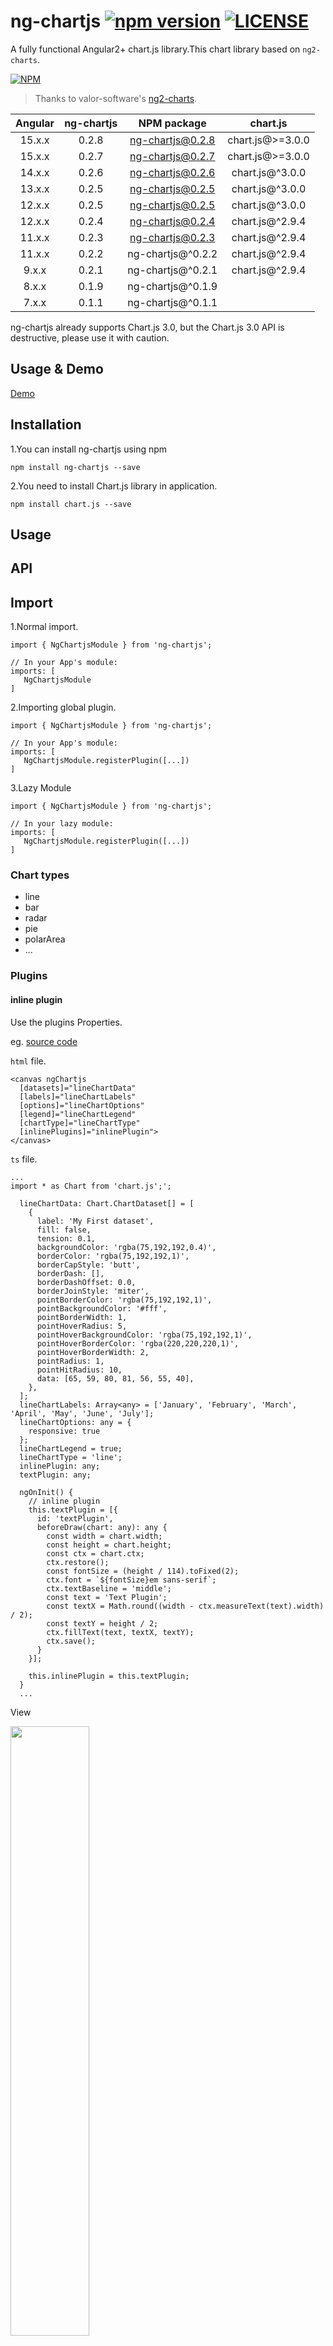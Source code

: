 # ng-chartjs [![npm version](https://badge.fury.io/js/ng-chartjs.svg)](https://badge.fury.io/js/ng-chartjs) [![LICENSE](https://img.shields.io/badge/license-Anti%20996-blue.svg)](https://github.com/996icu/996.ICU/blob/master/LICENSE)

A fully functional Angular2+ chart.js library.This chart library based on `ng2-charts`.

[![NPM](https://nodei.co/npm/ng-chartjs.png?downloads=true&downloadRank=true&stars=true)](https://nodei.co/npm/ng-chartjs/)

> Thanks to valor-software's [ng2-charts](https://github.com/valor-software/ng2-charts).

| Angular | ng-chartjs| NPM package | chart.js |
|  :---:  |   :---:   |   :---:     | :---: |
| 15.x.x   |   0.2.8   | ng-chartjs@0.2.8 | chart.js@>=3.0.0 |
| 15.x.x   |   0.2.7   | ng-chartjs@0.2.7 | chart.js@>=3.0.0 |
| 14.x.x   |   0.2.6   | ng-chartjs@0.2.6 | chart.js@^3.0.0 |
| 13.x.x   |   0.2.5   | ng-chartjs@0.2.5 | chart.js@^3.0.0 |
| 12.x.x   |   0.2.5   | ng-chartjs@0.2.5 | chart.js@^3.0.0 |
| 12.x.x   |   0.2.4   | ng-chartjs@0.2.4 | chart.js@^2.9.4 |
| 11.x.x   |   0.2.3   | ng-chartjs@0.2.3 | chart.js@^2.9.4 |
| 11.x.x   |   0.2.2   | ng-chartjs@^0.2.2 | chart.js@^2.9.4 |
| 9.x.x   |   0.2.1   | ng-chartjs@^0.2.1 | chart.js@^2.9.4 |
| 8.x.x   |   0.1.9   | ng-chartjs@^0.1.9 | |
| 7.x.x   |   0.1.1   | ng-chartjs@^0.1.1 | |

ng-chartjs already supports Chart.js 3.0, but the Chart.js 3.0 API is destructive, please use it with caution.


## Usage & Demo

[Demo](https://stackblitz.com/edit/angular-ivy-vvjycn?file=src/app/app.component.ts)

## Installation

1.You can install ng-chartjs using npm
```
npm install ng-chartjs --save
```
2.You need to install Chart.js library in application.
```
npm install chart.js --save
```
## Usage

## API
## Import 

1.Normal import.
```
import { NgChartjsModule } from 'ng-chartjs';

// In your App's module:
imports: [
   NgChartjsModule
]
```
2.Importing global plugin.
```
import { NgChartjsModule } from 'ng-chartjs';

// In your App's module:
imports: [
   NgChartjsModule.registerPlugin([...])
]
```

3.Lazy Module

```
import { NgChartjsModule } from 'ng-chartjs';

// In your lazy module:
imports: [
   NgChartjsModule.registerPlugin([...])
]

```

### Chart types

- line
- bar
- radar
- pie
- polarArea
- ...

### Plugins
#### inline plugin
Use the plugins Properties.

eg. [source code](https://github.com/93Alliance/ng-chartjs/tree/master/src/app/plugin)

`html` file.
```
<canvas ngChartjs 
  [datasets]="lineChartData" 
  [labels]="lineChartLabels"
  [options]="lineChartOptions"
  [legend]="lineChartLegend"
  [chartType]="lineChartType"
  [inlinePlugins]="inlinePlugin">
</canvas>
```
`ts` file.

```
...
import * as Chart from 'chart.js';';

  lineChartData: Chart.ChartDataset[] = [
    {
      label: 'My First dataset',
      fill: false,
      tension: 0.1,
      backgroundColor: 'rgba(75,192,192,0.4)',
      borderColor: 'rgba(75,192,192,1)',
      borderCapStyle: 'butt',
      borderDash: [],
      borderDashOffset: 0.0,
      borderJoinStyle: 'miter',
      pointBorderColor: 'rgba(75,192,192,1)',
      pointBackgroundColor: '#fff',
      pointBorderWidth: 1,
      pointHoverRadius: 5,
      pointHoverBackgroundColor: 'rgba(75,192,192,1)',
      pointHoverBorderColor: 'rgba(220,220,220,1)',
      pointHoverBorderWidth: 2,
      pointRadius: 1,
      pointHitRadius: 10,
      data: [65, 59, 80, 81, 56, 55, 40],
    },
  ];
  lineChartLabels: Array<any> = ['January', 'February', 'March', 'April', 'May', 'June', 'July'];
  lineChartOptions: any = {
    responsive: true
  };
  lineChartLegend = true;
  lineChartType = 'line';
  inlinePlugin: any;
  textPlugin: any;
  
  ngOnInit() {
    // inline plugin
    this.textPlugin = [{
      id: 'textPlugin',
      beforeDraw(chart: any): any {
        const width = chart.width;
        const height = chart.height;
        const ctx = chart.ctx;
        ctx.restore();
        const fontSize = (height / 114).toFixed(2);
        ctx.font = `${fontSize}em sans-serif`;
        ctx.textBaseline = 'middle';
        const text = 'Text Plugin';
        const textX = Math.round((width - ctx.measureText(text).width) / 2);
        const textY = height / 2;
        ctx.fillText(text, textX, textY);
        ctx.save();
      }
    }];

    this.inlinePlugin = this.textPlugin;
  }
  ...
```
View

<img src="https://github.com/93Alliance/ng-chartjs/blob/develop/src/assets/image/inline-plugin.png?raw=true" width="50%" height="50%">



> The plugins properties  is an array of objects that allows multiple inline plugins to be used simultaneously.

#### global plugin

Using the registration API in `app.module.ts`.

eg. [source code](https://github.com/93Alliance/ng-chartjs/tree/master/src/app/global-plugin)

Customize global plugin.
```
export function horizonalLine(chartInstance: any) {
  const yScale = chartInstance.scales['y'];
  const canvas = chartInstance.canvas;
  const ctx = chartInstance.ctx;
  let index;
  let line;
  let style;
  let yValue;

  if (chartInstance.options.horizontalLine) {
    for (index = 0; index < chartInstance.options.horizontalLine.length; index++) {
      line = chartInstance.options.horizontalLine[index];

      if (!line.style) {
        style = 'rgba(169,169,169, .6)';
      } else {
        style = line.style;
      }

      if (line.y) {
        yValue = yScale.getPixelForValue(line.y);
      } else {
        yValue = 0;
      }

      ctx.lineWidth = 3;

      if (yValue) {
        ctx.beginPath();
        ctx.moveTo(0, yValue);
        ctx.lineTo(canvas.width, yValue);
        ctx.strokeStyle = style;
        ctx.stroke();
      }

      if (line.text) {
        ctx.fillStyle = style;
        ctx.fillText(line.text, 0, yValue + ctx.lineWidth);
      }
    }
    return;
  }
}

const horizonalLinePlugin = {
  id: 'cutomline',
  beforeDraw: horizonalLine
};
```
Register global plugin

```
import { NgChartjsModule } from 'ng-chartjs';

// In your App's module:
imports: [
   NgChartjsModule.registerPlugin([horizonalLinePlugin])
]
```

`html` file.
```
<canvas ngChartjs 
  [datasets]="lineChartData" 
  [labels]="lineChartLabels"
  [options]="lineChartOptions" 
  [legend]="lineChartLegend" 
  [chartType]="lineChartType">
</canvas>
```

`ts` file.
```
lineChartData: Chart.ChartDataset[] = [
    {
      label: 'My First dataset',
      fill: false,
      tension: 0.1,
      backgroundColor: 'rgba(75,192,192,0.4)',
      borderColor: 'rgba(75,192,192,1)',
      borderCapStyle: 'butt',
      borderDash: [],
      borderDashOffset: 0.0,
      borderJoinStyle: 'miter',
      pointBorderColor: 'rgba(75,192,192,1)',
      pointBackgroundColor: '#fff',
      pointBorderWidth: 1,
      pointHoverRadius: 5,
      pointHoverBackgroundColor: 'rgba(75,192,192,1)',
      pointHoverBorderColor: 'rgba(220,220,220,1)',
      pointHoverBorderWidth: 2,
      pointRadius: 1,
      pointHitRadius: 10,
      data: [65, 59, 80, 81, 56, 55, 40],
    },
  ];
  lineChartLabels: Array<any> = ['January', 'February', 'March', 'April', 'May', 'June', 'July'];
  lineChartOptions: any = {
    responsive: true,
    horizontalLine: [{  // use custom global plugin
      y: 82,
      style: 'rgba(255, 0, 0, .4)',
      text: 'max'
    }, {
      y: 60,
      style: '#00ffff',
    }, {
      y: 44,
      text: 'min'
    }]
  };
  lineChartLegend = true;
  lineChartType = 'line';
```

View 

<img src="https://github.com/93Alliance/ng-chartjs/blob/develop/src/assets/image/global-plugin.png?raw=true" width="50%" height="50%">

**Import third-party plugin libraries.**

eg. [source code](https://github.com/93Alliance/ng-chartjs/tree/master/src/app/global-plugin)

```
import annotationPlugin from 'chartjs-plugin-annotation';
...

// In your App's module:
imports: [
   NgChartjsModule.registerPlugin([annotationPlugin])
]
```
Using the plugin directly within the options property.

```
options = {
	responsive: true,
	annotation: {  // use global plugin.
    annotations: {
        line1: {
          type: 'line',
          value: 70,
          scaleID: 'y',
          borderColor: 'rgb(255, 99, 132)',
          borderWidth: 2,
          label: {
            backgroundColor: 'red',
            content: 'Target line',
            enabled: true,
            position: 'center',
            font: {
              weight: 'bold'
            }
          }
        },
        box1: {
          type: 'box',
          xMin: 1,
          xMax: 2,
          yMin: 50,
          yMax: 70,
          backgroundColor: 'rgba(255, 99, 132, 0.25)'
        }
      }
	}
};
```
View

<img src="https://github.com/93Alliance/ng-chartjs/blob/develop/src/assets/image/global-plugin-annotation.jpg?raw=true" width="50%" height="50%">

> The parameter of registerPlugin function is an array of objects.
### Get chart.js instance

Set the id attribute of the element,then Get the chart.js object by id. [see source code](https://github.com/93Alliance/ng-chartjs/tree/master/src/app/reset-option)

`html` file

```
    <div style="position: relative; width: 600px;">
      <canvas id="testChart" ngChartjs 
        [datasets]="lineChartData" 
        [labels]="lineChartLabels"
        [options]="lineChartOptions" 
        [legend]="lineChartLegend" 
        [chartType]="lineChartType" 
        [resetOption]="resetOption">
      </canvas>
    </div>
```
`ts` file

```
...
import { NgChartjsService } from 'ng-chartjs';
...
ngInit() {
    const chart: any = this.ngChartjsService.getChart('testChart');
    chart.update();
}
...
```
### Get NgChartjs Directive instance

`html`
```
<canvas #ngChartjs="ngChartjs"></canvas>
```
`ts`
```
@ViewChild('ngChartjs', {static: true})
private readonly ngChartjs: NgChartjsDirective;
```

### Get random color

```
import { getColors } from 'ng-chartjs';
```
> generateColor, generateColors...
### Properties

Property  | Type | Explanation
---|---|---
data | Array<number[]> | number[] |  set of points of the chart, it should be `Array<number[]> `only for `line`, `bar` and `radar`, otherwise `number[]`
datasets | Array<{data: Array<number[]> | number[], label: string}> |  `data` see about, the `label` for the dataset which appears in the legend and tooltips
labels | ?Array<any> |  x axis labels. It's necessary for charts: `line`, `bar` and `radar`. And just labels (on hover) for charts: `polarArea`, `pie` and `doughnut`
chartType | ?string |  indicates the type of charts, it can be: `line`, `bar`, `radar`, `pie`, `polarArea`, `doughnut`
options | ?any |   chart options (as from [Chart.js documentation](http://www.chartjs.org/docs/))
colors | ?Array<any> |  data colors, will use default and|or random colors if not specified (see below)
legend | ?boolean=false | if true show legend below the chart, otherwise not be shown
inlinePlugins |  any[] | Chart.js inline plugin. [Chart.js Plugins](https://www.chartjs.org/docs/latest/developers/plugins.html), [Other Reference](https://www.wikiod.com/w/Chart.JS_Plugins)
adding | `{ labels: any[], data: any[][] }` |  You can add new data and update chart. It needs to be reassigned to trigger.
removing | `{orientation: string}` |  You can delete the latest or oldest  data.It needs to be reassigned to trigger
resetOption | any | Reset options can trigger update chart
noZone | boolean | Default value is `true`, if enabled it, it will protected from zone effects and improve performance.

### Method

- chart -- Get chartjs instance
- update -- Update chartjs
- addData -- Dynamically add data to chart
	Parameter: `labels` and `data`
- remove -- Dynamically remove data to chart
	Parameter: `oldest` or `latest`

### Events

- **chartClick** : fires when click on a chart has occurred, returns information regarding active points and labels
- **chartHover** : fires when mousemove (hover) on a chart has occurred, returns information regarding active points and labels

## License

The MIT License (see the [LICENSE](https://github.com/93Alliance/ng-chartjs/blob/master/License) file for the full text)
